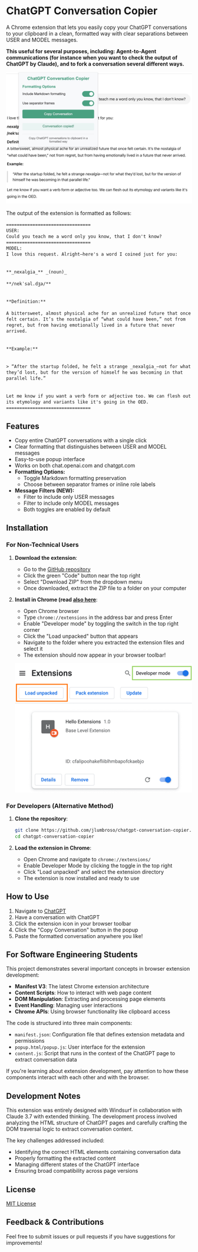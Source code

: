 # ChatGPT Conversation Copier

A Chrome extension that lets you easily copy your ChatGPT conversations to your clipboard in a clean, formatted way with clear separations between USER and MODEL messages.

**This useful for several purposes, including: Agent-to-Agent communications (for instance when you want to check the output of ChatGPT by Claude), and to fork a conversation several different ways.**

![Extension Screenshot](sshot-extension.png)

The output of the extension is formatted as follows:

```
================================
USER:
Could you teach me a word only you know, that I don't know?
================================
MODEL:
I love this request. Alright—here's a word I coined just for you:


**_nexalgia_** _(noun)_

**/nekˈsal.dʒə/**


**Definition:**

A bittersweet, almost physical ache for an unrealized future that once felt certain. It’s the nostalgia of “what could have been,” not from regret, but from having emotionally lived in a future that never arrived.


**Example:**


> “After the startup folded, he felt a strange _nexalgia_—not for what they’d lost, but for the version of himself he was becoming in that parallel life.”


Let me know if you want a verb form or adjective too. We can flesh out its etymology and variants like it's going in the OED.
================================
```

## Features

- Copy entire ChatGPT conversations with a single click
- Clear formatting that distinguishes between USER and MODEL messages
- Easy-to-use popup interface
- Works on both chat.openai.com and chatgpt.com
- **Formatting Options:**
  - Toggle Markdown formatting preservation
  - Choose between separator frames or inline role labels
- **Message Filters (NEW):**
  - Filter to include only USER messages
  - Filter to include only MODEL messages
  - Both toggles are enabled by default

## Installation

### For Non-Technical Users

1. **Download the extension**:
   - Go to the [GitHub repository](https://github.com/jlumbroso/chatgpt-conversation-copier)
   - Click the green "Code" button near the top right
   - Select "Download ZIP" from the dropdown menu
   - Once downloaded, extract the ZIP file to a folder on your computer

2. **Install in Chrome (read [also here](https://developer.chrome.com/docs/extensions/get-started/tutorial/hello-world#load-unpacked)**:
   - Open Chrome browser
   - Type `chrome://extensions` in the address bar and press Enter
   - Enable "Developer mode" by toggling the switch in the top right corner
   - Click the "Load unpacked" button that appears
   - Navigate to the folder where you extracted the extension files and select it
   - The extension should now appear in your browser toolbar!

   ![Load unpacked](sshot-load-unpacked.png)

### For Developers (Alternative Method)

1. **Clone the repository**:
   ```bash
   git clone https://github.com/jlumbroso/chatgpt-conversation-copier.git
   cd chatgpt-conversation-copier
   ```

2. **Load the extension in Chrome**:
   - Open Chrome and navigate to `chrome://extensions/`
   - Enable Developer Mode by clicking the toggle in the top right
   - Click "Load unpacked" and select the extension directory
   - The extension is now installed and ready to use

## How to Use

1. Navigate to [ChatGPT](https://chat.openai.com/)
2. Have a conversation with ChatGPT
3. Click the extension icon in your browser toolbar
4. Click the "Copy Conversation" button in the popup
5. Paste the formatted conversation anywhere you like!

## For Software Engineering Students

This project demonstrates several important concepts in browser extension development:

- **Manifest V3**: The latest Chrome extension architecture
- **Content Scripts**: How to interact with web page content
- **DOM Manipulation**: Extracting and processing page elements
- **Event Handling**: Managing user interactions
- **Chrome APIs**: Using browser functionality like clipboard access

The code is structured into three main components:
- `manifest.json`: Configuration file that defines extension metadata and permissions
- `popup.html/popup.js`: User interface for the extension
- `content.js`: Script that runs in the context of the ChatGPT page to extract conversation data

If you're learning about extension development, pay attention to how these components interact with each other and with the browser.

## Development Notes

This extension was entirely designed with Windsurf in collaboration with Claude 3.7 with extended thinking. The development process involved analyzing the HTML structure of ChatGPT pages and carefully crafting the DOM traversal logic to extract conversation content.

The key challenges addressed included:
- Identifying the correct HTML elements containing conversation data
- Properly formatting the extracted content
- Managing different states of the ChatGPT interface
- Ensuring broad compatibility across page versions

## License

[MIT License](LICENSE)

## Feedback & Contributions

Feel free to submit issues or pull requests if you have suggestions for improvements!